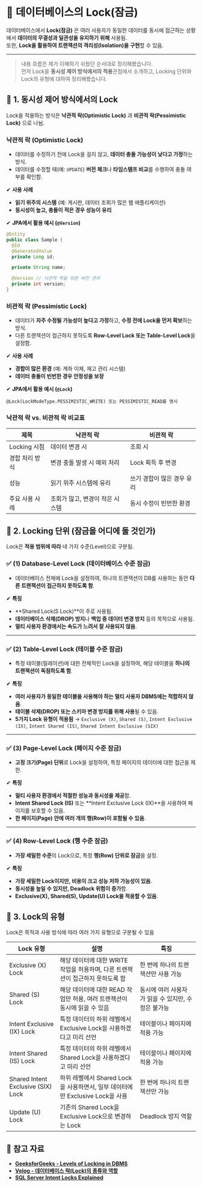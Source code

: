 # 📌 데이터베이스의 **Lock(잠금)**

데이터베이스에서 **Lock(잠금)** 은 여러 사용자가 동일한 데이터를 동시에 접근하는 상황에서 **데이터의 무결성과 일관성을 유지하기 위해** 사용됨.  
또한, **Lock을 활용하여 트랜잭션의 격리성(Isolation)을 구현**할 수 있음.

---

> 내용 흐름은 제가 이해하기 쉬웠던 순서대로 정리해봤습니다.  
> 먼저 Lock을 **동시성 제어 방식에서의 적용**관점에서 소개하고, Locking 단위와 Lock의 유형에 대하여 정리해봤습니다.

## 🔹 **1. 동시성 제어 방식에서의 Lock**
Lock을 적용하는 방식은 **낙관적 락(Optimistic Lock)** 과 **비관적 락(Pessimistic Lock)** 으로 나뉨.

### **낙관적 락 (Optimistic Lock)**
- 데이터를 수정하기 전에 Lock을 걸지 않고, **데이터 충돌 가능성이 낮다고 가정**하는 방식.
- 데이터를 수정할 때(예: `UPDATE`) **버전 체크**나 **타임스탬프 비교**를 수행하여 충돌 여부를 확인함.

✔ **사용 사례**
- **읽기 위주의 시스템** (예: 게시판, 데이터 조회가 많은 웹 애플리케이션)
- **동시성이 높고, 충돌이 적은 경우 성능이 유리**

✔ **JPA에서 활용 예시 (`@Version`)**
```java
@Entity
public class Sample {
  @Id
  @GeneratedValue
  private Long id;

  private String name;

  @Version // 낙관적 락을 위한 버전 관리
  private int version;
}
  ```


### **비관적 락 (Pessimistic Lock)**
- 데이터가 **자주 수정될 가능성이 높다고 가정**하고, **수정 전에 Lock을 먼저 확보**하는 방식.
- 다른 트랜잭션이 접근하지 못하도록 **Row-Level Lock 또는 Table-Level Lock**을 설정함.

✔ **사용 사례**
- **경합이 많은 환경** (예: 계좌 이체, 재고 관리 시스템)
- **데이터 충돌이 빈번한 경우 안정성을 보장**

✔ **JPA에서 활용 예시 (`@Lock`)**
```text
@Lock(LockModeType.PESSIMISTIC_WRITE) 또는 PESSIMISTIC_READ를 명시
```

### 낙관적 락 vs. 비관적 락 비교표

| 제목         | 낙관적 락              | 비관적 락           |
|------------|--------------------|-----------------|
| Locking 시점 | 데이터 변경 시           | 조회 시            |
| 경합 처리 방식   | 변경 충돌 발생 시 예외 처리   | Lock 획득 후 변경    |
| 성능         | 읽기 위주 시스템에 유리      | 쓰기 경합이 많은 경우 유리 |
| 주요 사용 사례   | 조회가 많고, 변경이 적은 시스템 | 동시 수정이 빈번한 환경   |

## 🔹 **2. Locking 단위 (잠금을 어디에 둘 것인가)**
Lock은 **적용 범위에 따라** 네 가지 수준(Level)으로 구분됨.

### ✅ **(1) Database-Level Lock (데이터베이스 수준 잠금)**
- 데이터베이스 전체에 Lock을 설정하여, 하나의 트랜잭션이 DB를 사용하는 동안 **다른 트랜잭션이 접근하지 못하도록 함**.

✔ **특징**
- **Shared Lock(S Lock)**이 주로 사용됨.
- **데이터베이스 삭제(DROP) 방지**나 **백업 중 데이터 변경 방지** 등의 목적으로 사용됨.
- **멀티 사용자 환경에서는 속도가 느려서 잘 사용되지 않음**.

---

### ✅ **(2) Table-Level Lock (테이블 수준 잠금)**
- 특정 테이블(릴레이션)에 대한 전체적인 Lock을 설정하여, 해당 테이블을 **하나의 트랜잭션이 독점하도록 함**.

✔ **특징**
- **여러 사용자가 동일한 테이블을 사용해야 하는 멀티 사용자 DBMS에는 적합하지 않음**.
- **테이블 삭제(DROP) 또는 스키마 변경 방지를 위해 사용**될 수 있음.
- **5가지 Lock 유형이 적용됨** → `Exclusive (X)`, `Shared (S)`, `Intent Exclusive (IX)`, `Intent Shared (IS)`, `Shared Intent Exclusive (SIX)`

---

### ✅ **(3) Page-Level Lock (페이지 수준 잠금)**
- **고정 크기(Page) 단위**로 Lock을 설정하여, 특정 페이지의 데이터에 대한 접근을 제한.

✔ **특징**
- **멀티 사용자 환경에서 적절한 성능과 동시성을 제공**함.
- **Intent Shared Lock (IS)** 또는 **Intent Exclusive Lock (IX)**을 사용하여 페이지를 보호할 수 있음.
- **한 페이지(Page) 안에 여러 개의 행(Row)이 포함될 수 있음**.

---

### ✅ **(4) Row-Level Lock (행 수준 잠금)**
- **가장 세밀한 수준**의 Lock으로, 특정 **행(Row) 단위로 잠금**을 설정.

✔ **특징**
- **가장 세밀한 Lock이지만, 비용이 크고 성능 저하 가능성이 있음**.
- **동시성을 높일 수 있지만, Deadlock 위험이 증가**함.
- **Exclusive(X), Shared(S), Update(U) Lock을 적용할 수 있음**.


## 🔹 3. Lock의 유형

Lock은 목적과 사용 방식에 따라 여러 가지 유형으로 구분될 수 있음
  
| Lock 유형                             | 설명                                                      | 특징                             |
|-------------------------------------|---------------------------------------------------------|--------------------------------|
| Exclusive (X) Lock	                 | 해당 데이터에 대한 WRITE 작업을 허용하며, 다른 트랜잭션이 접근하지 못하도록 함	        | 한 번에 하나의 트랜잭션만 사용 가능           |
| Shared (S) Lock	                    | 해당 데이터에 대한 READ 작업만 허용, 여러 트랜잭션이 동시에 읽을 수 있음            | 	동시에 여러 사용자가 읽을 수 있지만, 수정은 불가능 |
| Intent Exclusive (IX) Lock	         | 특정 데이터의 하위 레벨에서 Exclusive Lock을 사용하겠다고 미리 선언            | 	테이블이나 페이지에 적용 가능              |
| Intent Shared (IS) Lock	            | 특정 데이터의 하위 레벨에서 Shared Lock을 사용하겠다고 미리 선언	              | 테이블이나 페이지에 적용 가능               |
| Shared Intent Exclusive (SIX) Lock	 | 하위 레벨에서 Shared Lock을 사용하면서, 일부 데이터에만 Exclusive Lock을 사용 | 	한 번에 하나의 트랜잭션만 가능             |
| Update (U) Lock	                    | 기존의 Shared Lock을 Exclusive Lock으로 변경하는 Lock             | 	Deadlock 방지 역할                |



## 📌 **참고 자료**
-  **[GeeksforGeeks - Levels of Locking in DBMS](https://www.geeksforgeeks.org/levels-of-locking-in-dbms/)**
-  **[Velog - 데이터베이스 락(Lock)의 종류와 역할](https://velog.io/@koo8624/Database-%EB%8D%B0%EC%9D%B4%ED%84%B0%EB%B2%A0%EC%9D%B4%EC%8A%A4-%EB%9D%BDLock%EC%9D%98-%EC%A2%85%EB%A5%98%EC%99%80-%EC%97%AD%ED%95%A0)**
-  **[SQL Server Intent Locks Explained](https://www.sqlpassion.at/archive/2016/05/16/why-do-we-need-intent-locks-in-sql-server/)**